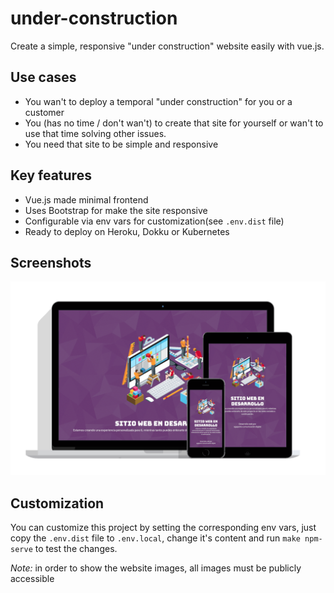 # under-construction

Create a simple, responsive "under construction" website easily with vue.js.

## Use cases

- You wan't to deploy a temporal "under construction" for you or a customer
- You (has no time / don't wan't) to create that site for yourself or wan't to use that time solving other issues.
- You need that site to be simple and responsive


## Key features

- Vue.js made minimal frontend
- Uses Bootstrap for make the site responsive
- Configurable via env vars for customization(see `.env.dist` file)
- Ready to deploy on Heroku, Dokku or Kubernetes


## Screenshots

![](docs/images/responsive.png)


## Customization

You can customize this project by setting the corresponding env vars, just copy the `.env.dist` file to `.env.local`, change it's content and run `make npm-serve` to test the changes.

*Note:* in order to show the website images, all images must be publicly accessible
